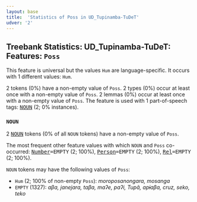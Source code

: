 ```yaml
---
layout: base
title:  'Statistics of Poss in UD_Tupinamba-TuDeT'
udver: '2'
---
```


## Treebank Statistics: UD_Tupinamba-TuDeT: Features: `Poss`

This feature is universal but the values `Hum` are language-specific.
It occurs with 1 different values: `Hum`.

2 tokens (0%) have a non-empty value of `Poss`.
2 types (0%) occur at least once with a non-empty value of `Poss`.
2 lemmas (0%) occur at least once with a non-empty value of `Poss`.
The feature is used with 1 part-of-speech tags: <tt><a href="tpn_tudet-pos-NOUN.html">NOUN</a></tt> (2; 0% instances).

### `NOUN`

2 <tt><a href="tpn_tudet-pos-NOUN.html">NOUN</a></tt> tokens (0% of all `NOUN` tokens) have a non-empty value of `Poss`.

The most frequent other feature values with which `NOUN` and `Poss` co-occurred: <tt><a href="tpn_tudet-feat-Number.html">Number</a></tt><tt>=EMPTY</tt> (2; 100%), <tt><a href="tpn_tudet-feat-Person.html">Person</a></tt><tt>=EMPTY</tt> (2; 100%), <tt><a href="tpn_tudet-feat-Rel.html">Rel</a></tt><tt>=EMPTY</tt> (2; 100%).

`NOUN` tokens may have the following values of `Poss`:

* `Hum` (2; 100% of non-empty `Poss`): <em>moroposanongara, mosanga</em>
* `EMPTY` (1327): <em>aβa, janejara, taβa, maʔe, paʔi, Tupã, apɨaβa, cruz, seko, teko</em>

